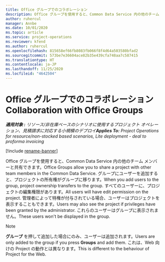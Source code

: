 ```yaml
---
title: Office グループでのコラボレーション
description: Office グループを使用すると、Common Data Service 内の他のチーム メンバーと共有できます。
author: ruhercul
manager: Annbe
ms.date: 10/01/2020
ms.topic: article
ms.service: project-operations
ms.reviewer: kfend
ms.author: ruhercul
ms.openlocfilehash: 815658ef66fb8083fb066f8f4d64a503580bfad2
ms.sourcegitcommit: 573be7e36604ace82b35e439cfa748aa7c587415
ms.translationtype: HT
ms.contentlocale: ja-JP
ms.lasthandoff: 11/25/2020
ms.locfileid: "4642504"
---
```

# <a name="collaboration-with-office-groups"></a><span data-ttu-id="1a209-103">Office グループでのコラボレーション</span><span class="sxs-lookup"><span data-stu-id="1a209-103">Collaboration with Office Groups</span></span>

<span data-ttu-id="1a209-104">_**適用対象 :** リソース/非在庫ベースのシナリオに使用するプロジェクト オペレーション、見積請求に対応する小規模のデプロイ_</span><span class="sxs-lookup"><span data-stu-id="1a209-104">_**Applies To:** Project Operations for resource/non-stocked based scenarios, Lite deployment - deal to proforma invoicing_</span></span>

[!include [rename-banner](~/includes/cc-data-platform-banner.md)]

<span data-ttu-id="1a209-105">Office グループを使用すると、Common Data Service 内の他のチーム メンバーと共有できます。</span><span class="sxs-lookup"><span data-stu-id="1a209-105">Office Groups allow you to share a project with other team members in the Common Data Service.</span></span> <span data-ttu-id="1a209-106">グループにユーザーを追加すると、プロジェクトの所有権がグループに移ります。</span><span class="sxs-lookup"><span data-stu-id="1a209-106">When you add users to the group, project ownership transfers to the group.</span></span> <span data-ttu-id="1a209-107">すべてのユーザーに、プロジェクトの編集権限があります。</span><span class="sxs-lookup"><span data-stu-id="1a209-107">All users will have edit permission on the project.</span></span> <span data-ttu-id="1a209-108">管理者によって特権が付与されている場合、ユーザーはプロジェクトを表示することもできます。</span><span class="sxs-lookup"><span data-stu-id="1a209-108">Users may also see the project if privileges have been granted by the administrator.</span></span> <span data-ttu-id="1a209-109">これらのユーザーはグループに表示されません。</span><span class="sxs-lookup"><span data-stu-id="1a209-109">These users won't be displayed in the group.</span></span>

> [!NOTE] 
> <span data-ttu-id="1a209-110">**グループ** を押して追加した場合にのみ、ユーザーは追加されます。</span><span class="sxs-lookup"><span data-stu-id="1a209-110">Users are only added to the group if you press **Groups** and add them.</span></span> <span data-ttu-id="1a209-111">これは、Web 向けの Project の動作とは異なります。</span><span class="sxs-lookup"><span data-stu-id="1a209-111">This is different to the behaviour of Project for the Web.</span></span> 


